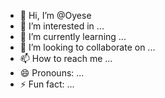 - 👋 Hi, I’m @Oyese
- 👀 I’m interested in ...
- 🌱 I’m currently learning ...
- 💞️ I’m looking to collaborate on ...
- 📫 How to reach me ...
- 😄 Pronouns: ...
- ⚡ Fun fact: ...

<!---
Oyese/Oyese is a ✨ special ✨ repository because its `README.md` (this file) appears on your GitHub profile.
You can click the Preview link to take a look at your changes.
--->

